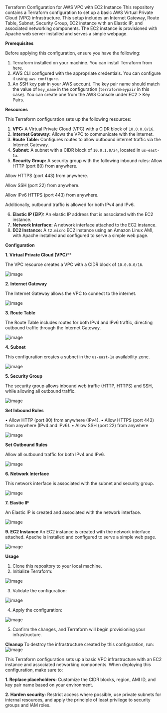 Terraform Configuration for AWS VPC with EC2 Instance
This repository contains a Terraform configuration to set up a basic AWS Virtual Private Cloud (VPC) infrastructure. 
This setup includes an Internet Gateway, Route Table, Subnet, Security Group, EC2 instance with an Elastic IP, and associated networking components. 
The EC2 instance is provisioned with Apache web server installed and serves a simple webpage.

**Prerequisites**

Before applying this configuration, ensure you have the following:
1.	Terraform installed on your machine. You can install Terraform from here.
2.	AWS CLI configured with the appropriate credentials. You can configure it using `aws configure`.
3.	An SSH key pair in your AWS account. The key pair name should match the value of `key_name` in the configuration (`terraformkeypair` in this case). You can create one from the AWS Console under EC2 > Key Pairs.

**Resources**

This Terraform configuration sets up the following resources:
1.	**VPC:** A Virtual Private Cloud (VPC) with a CIDR block of `10.0.0.0/16`.
2.	**Internet Gateway:** Allows the VPC to communicate with the internet.
3.	**Route Table:** Configures routes to allow outbound internet traffic via the Internet Gateway.
4.	**Subnet:** A subnet with a CIDR block of `10.0.1.0/24`, located in `us-east-1a`.
5.	**Security Group:** A security group with the following inbound rules: Allow HTTP (port 80) from anywhere.
   
Allow HTTPS (port 443) from anywhere.

  Allow SSH (port 22) from anywhere.
  
  Allow IPv6 HTTPS (port 443) from anywhere. 
  
  Additionally, outbound traffic is allowed for both IPv4 and IPv6.
  
6.	**Elastic IP (EIP):** An elastic IP address that is associated with the EC2 instance.
7.	**Network Interface:** A network interface attached to the EC2 instance.
8.	**EC2 Instance:** A `t2.micro` EC2 instance using an Amazon Linux AMI, with Apache installed and configured to serve a simple web page.
   
**Configuration**

**1.	Virtual Private Cloud (VPC)****

The VPC resource creates a VPC with a CIDR block of `10.0.0.0/16`.

![image](https://github.com/user-attachments/assets/91ad3333-9c96-46dc-a89c-4157cf9c9e4e)

 
**2.	Internet Gateway**
   
The Internet Gateway allows the VPC to connect to the internet.

![image](https://github.com/user-attachments/assets/83c5b33a-ef9d-46e7-8181-d4204180be93)


**3.	Route Table**

The Route Table includes routes for both IPv4 and IPv6 traffic, directing outbound traffic through the Internet Gateway.

![image](https://github.com/user-attachments/assets/d651e7e1-9620-4cac-9810-d91446224467)

 
**4.	Subnet**
   
This configuration creates a subnet in the `us-east-1a` availability zone.

![image](https://github.com/user-attachments/assets/855a4d3d-b7a0-4562-9565-06f0686398f7)


**5.	Security Group**
   
The security group allows inbound web traffic (HTTP, HTTPS) and SSH, while allowing all outbound traffic.

![image](https://github.com/user-attachments/assets/eb91e04f-b1bf-4250-861f-19b066081c18)


 
**Set Inbound Rules**

•	Allow HTTP (port 80) from anywhere (IPv4).
•	Allow HTTPS (port 443) from anywhere (IPv4 and IPv6). 
•	Allow SSH (port 22) from anywhere 

![image](https://github.com/user-attachments/assets/76b748ce-32ee-40bd-a7ac-c04d399973b5)


**Set Outbound Rules**

Allow all outbound traffic for both IPv4 and IPv6.

![image](https://github.com/user-attachments/assets/db1042f4-d353-492b-8712-049805da3c81)


**6.	Network Interface**
   
This network interface is associated with the subnet and security group.

![image](https://github.com/user-attachments/assets/3f14301a-4e54-4b69-90b3-dd9cdd341f1b)

 
 
**7.	Elastic IP**
   
An Elastic IP is created and associated with the network interface.

![image](https://github.com/user-attachments/assets/da717a86-a842-4b5e-a67e-279a9b5f268a)


**9.	EC2 Instance**
An EC2 instance is created with the network interface attached. Apache is installed and configured to serve a simple web page.

![image](https://github.com/user-attachments/assets/b4260f06-24e3-4699-b148-8b22c13db6f4)




**Usage**

1.	Clone this repository to your local machine.
2.	Initialize Terraform:
   
![image](https://github.com/user-attachments/assets/8fe7e0e2-4c76-492c-b070-995af6404537)


3.	Validate the configuration:
   
![image](https://github.com/user-attachments/assets/ddc02923-bdb8-4bd1-b2c3-34cd6a9cc444)


4.	Apply the configuration:
   
![image](https://github.com/user-attachments/assets/8a264d6d-310f-4418-b503-dd7918af863d)


5.	Confirm the changes, and Terraform will begin provisioning your infrastructure.

**Cleanup**
To destroy the infrastructure created by this configuration, run:
![image](https://github.com/user-attachments/assets/d8bf42ea-6b89-4bbe-8fbe-0b95527a3965)

This Terraform configuration sets up a basic VPC infrastructure with an EC2 instance and associated networking components. When deploying this configuration, make sure to:

**1.	Replace placeholders:** Customize the CIDR blocks, region, AMI ID, and key pair name based on your environment.

**2.	Harden security:** Restrict access where possible, use private subnets for internal resources, and apply the principle of least privilege to security groups and IAM roles.

